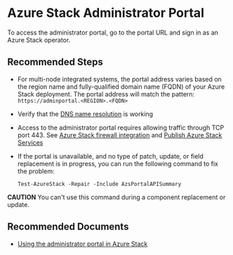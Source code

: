 <properties
  pagetitle="Azure Stack Administrator Portal"
  service="microsoft.azurestack"
  resource="registrations"
  ms.author="alexsmit,justinha,v-myoung"
  selfhelptype="Generic"
  supporttopicids="32629245,32737195,32737321,32745921"
  resourcetags=""
  productpesids="16226,17058,17057,17322"
  cloudenvironments="public,fairfax,usnat,ussec"
  articleid="azurestack-operator-adminportal"
  ownershipid="StorageMediaEdge_AzureStack_Hub" />
# Azure Stack Administrator Portal

To access the administrator portal, go to the portal URL and sign in as an Azure Stack operator. 

## **Recommended Steps**

* For multi-node integrated systems, the portal address varies based on the region name and fully-qualified domain name (FQDN) of your Azure Stack deployment. The portal address will match the pattern: `https://adminportal.<REGION>.<FQDN>`
* Verify that the [DNS name resolution](https://docs.microsoft.com/azure-stack/operator/azure-stack-integrate-dns) is working
* Access to the administrator portal requires allowing traffic through TCP port 443. See [Azure Stack firewall integration](https://docs.microsoft.com/azure-stack/operator/azure-stack-firewall) and [Publish Azure Stack Services](https://docs.microsoft.com/azure-stack/operator/azure-stack-integrate-endpoints) 
* If the portal is unavailable, and no type of patch, update, or field replacement is in progress, you can run the following command to fix the problem:

  ```
  Test-AzureStack -Repair -Include AzsPortalAPISummary
  ```

**CAUTION**
You can't use this command during a component replacement or update.

## **Recommended Documents**

* [Using the administrator portal in Azure Stack](https://docs.microsoft.com/azure/azure-stack/azure-stack-manage-portals)
